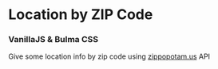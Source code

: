 # Location by ZIP Code

### VanillaJS & Bulma CSS

Give some location info by zip code using [zippopotam.us]("https://api.zippopotam.us") API
